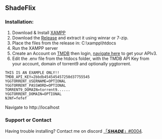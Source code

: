 ## ShadeFlix

### Installation:

1. Download & Install [XAMPP](https://www.apachefriends.org/download.html)
2. Download the [Release](https://github.com/shade-sdev/ShadeFlixV2/archive/refs/tags/2.0.zip) and extract it using winrar or 7-zip.
3. Place the files from the release in: C:\xampp\htdocs
4. Run the XAMPP server
5. Create an Account on [TMDB](https://www.themoviedb.org/signup) then login, [navigate here](https://www.themoviedb.org/settings/api) to get your APIv3.
6. Edit the .env file from the htdocs folder, with the TMDB API Key from your account, domain of torrent9 and optionally yggtorrent.


```
THIS IS AN EXAMPLE ONLY!!
TMDB_API_KEY=2bbdb454545457250d37755545
YGGTORRENT_USERNAME=OPTIONAL
YGGTORRENT_PASSWORD=OPTIONAL
TORRENT9_DOMAIN=torrent9......
YGGTORRENT_DOMAIN=OPTIONAL
NJNf=fefef
```

Navigate to http://localhost


### Support or Contact

Having trouble installing? Contact me on discord [「𝙎𝙃𝘼𝘿𝙀」#0004](https://discord.com/download).
